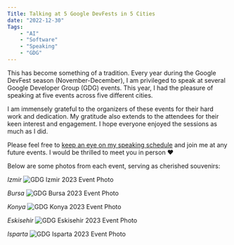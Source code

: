 ```yaml
---
Title: Talking at 5 Google DevFests in 5 Cities
date: "2022-12-30" 
Tags: 
    - "AI"
    - "Software"
    - "Speaking"
    - "GDG"
---
```


This has become something of a tradition. Every year during the Google DevFest season (November-December), I am privileged to speak at several Google Developer Group (GDG) events. This year, I had the pleasure of speaking at five events across five different cities.

I am immensely grateful to the organizers of these events for their hard work and dedication. My gratitude also extends to the attendees for their keen interest and engagement. I hope everyone enjoyed the sessions as much as I did.

Please feel free to [keep an eye on my speaking schedule](https://daron.blog/speaking/) and join me at any future events. I would be thrilled to meet you in person ❤️

Below are some photos from each event, serving as cherished souvenirs:

*Izmir*
![GDG Izmir 2023 Event Photo](/media/2023/gdg-izmir-2023.jpg)

*Bursa*
![GDG Bursa 2023 Event Photo](/media/2023/gdg-bursa-2023.jpg)

*Konya*
![GDG Konya 2023 Event Photo](/media/2023/gdg-konya-2023.jpg)

*Eskisehir*
![GDG Eskisehir 2023 Event Photo](/media/2023/gdg-eskisehir-2023.jpg)

*Isparta*
![GDG Isparta 2023 Event Photo](/media/2023/gdg-isparta-2023.jpg)
